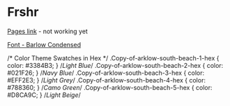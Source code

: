 # Frshr

[Pages link](#) - not working yet

[Font - Barlow Condensed](https://fonts.google.com/specimen/Barlow+Condensed)

/* Color Theme Swatches in Hex */
.Copy-of-arklow-south-beach-1-hex { color: #3384B3; } /*Light Blue*/
.Copy-of-arklow-south-beach-2-hex { color: #021F26; } /*Navy Blue*/
.Copy-of-arklow-south-beach-3-hex { color: #EFF2E3; } /*Light Grey*/
.Copy-of-arklow-south-beach-4-hex { color: #788360; } /*Camo Green*/
.Copy-of-arklow-south-beach-5-hex { color: #D8CA9C; } /*Light Beige*/

